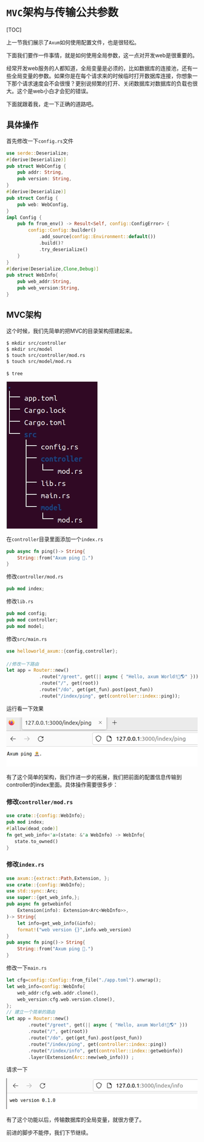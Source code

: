 # `MVC`架构与传输公共参数
[TOC]

上一节我们展示了`Axum`如何使用配置文件，也是很轻松。

下面我们要作一件事情，就是如何使用全局参数，这一点对开发web是很重要的。

经常开发web服务的人都知道，全局变量是必须的，比如数据库的连接池，还有一些全局变量的参数。如果你是在每个请求来的时候临时打开数据库连接，你想象一下那个请求速度会不会很慢？更别说频繁的打开、关闭数据库对数据库的负载也很大。这个是web小白才会犯的错误。

下面就跟着我，走一下正确的道路吧。

## 具体操作


首先修改一下`config.rs`文件

```rust
use serde::Deserialize;
#[derive(Deserialize)]
pub struct WebConfig {
    pub addr: String,
    pub version: String,
}
#[derive(Deserialize)]
pub struct Config {
    pub web: WebConfig,
}
impl Config {
    pub fn from_env() -> Result<Self, config::ConfigError> {
        config::Config::builder()
            .add_source(config::Environment::default())
            .build()?
            .try_deserialize()
    }
}
#[derive(Deserialize,Clone,Debug)]
pub struct WebInfo{
    pub web_addr:String,
    pub web_version:String,
}
```

## MVC架构

这个时候，我们先简单的把MVC的目录架构搭建起来。

```shell
$ mkdir src/controller
$ mkdir src/model
$ touch src/controller/mod.rs
$ touch src/model/mod.rs

$ tree
```

![绘画](./7.4.1.jpg)



在`controller`目录里面添加一个`index.rs`

```rust
pub async fn ping()-> String{
    String::from("Axum ping 🦸.")
}
```

修改`controller/mod.rs`

```rust
pub mod index;
```

修改`lib.rs`

```rust
pub mod config;
pub mod controller;
pub mod model;
```





修改`src/main.rs`

```rust
use helloworld_axum::{config,controller};

//修改一下路由
let app = Router::new()
            .route("/greet", get(|| async { "Hello, axum World!🌱🌎" }))
            .route("/", get(root))
            .route("/do", get(get_fun).post(post_fun))
            .route("/index/ping", get(controller::index::ping));
```

运行看一下效果

![7.4.2](7.4.2.jpg)

有了这个简单的架构，我们作进一步的拓展，我们把前面的配置信息传输到controller的index里面。具体操作需要很多步：

### 修改`controller/mod.rs`

```rust
use crate::{config::WebInfo};
pub mod index;
#[allow(dead_code)]
fn get_web_info<'a>(state: &'a WebInfo) -> WebInfo{
   state.to_owned()
}
```

### 修改`index.rs`

```rust
use axum::{extract::Path,Extension, };
use crate::{config::WebInfo};
use std::sync::Arc;
use super::{get_web_info,};
pub async fn getwebinfo(
    Extension(info): Extension<Arc<WebInfo>>,
)-> String{
    let info=get_web_info(&info);
    format!("web version {}",info.web_version)
}
pub async fn ping()-> String{
    String::from("Axum ping 🦸.")
}
```

修改一下`main.rs`

```rust
let cfg=config::Config::from_file("./app.toml").unwrap();
let web_info=config::WebInfo{
    web_addr:cfg.web.addr.clone(),
    web_version:cfg.web.version.clone(),
};
// 建立一个简单的路由
let app = Router::new()
        .route("/greet", get(|| async { "Hello, axum World!🌱🌎" }))
        .route("/", get(root))
        .route("/do", get(get_fun).post(post_fun))
        .route("/index/ping", get(controller::index::ping))
        .route("/index/info", get(controller::index::getwebinfo))
        .layer(Extension(Arc::new(web_info))) ;
```

请求一下

![7.4.x](./7.4.x.jpg)

有了这个功能以后，传输数据库的全局变量，就很方便了。

前进的脚步不能停，我们下节继续。
